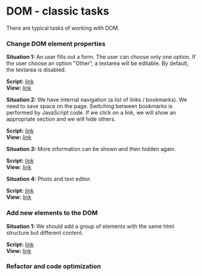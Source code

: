 # DOM - classic tasks

There are typical tasks of working with DOM.

### Change DOM element properties
**Situation 1:** An user fills out a form. 
The user can choose only one option.
If the user choose an option "Other", 
a textarea will be editable. 
By default, the textarea is disabled.  

**Script:** [link][1]  
**View:** [link][2]

**Situation 2:** We have internal navigation (a list of links / bookmarks). 
We need to save space on the page. Switching between bookmarks is performed by JavaScript code.
If we click on a link, we will show an appropriate section and we will hide others.

**Script:** [link][3]  
**View:** [link][4]

**Situation 3:** More information can be shown and then hidden again.

**Script:** [link][5]  
**View:** [link][6]

**Situation 4:** Photo and text editor.

**Script:** [link][9]  
**View:** [link][10]

### Add new elements to the DOM
**Situation 1:** We should add a group of elements 
with the same html structure but different content.

**Script:** [link][7]  
**View:** [link][8]
### Refactor and code optimization

[1]: https://github.com/Marinarium/dom-classic-tasks/blob/master/change-properties/situation-1/script.js
[2]: https://marinarium.github.io/dom-classic-tasks/change-properties/situation-1
[3]: https://github.com/Marinarium/dom-classic-tasks/blob/master/change-properties/situation-2/script.js
[4]: https://marinarium.github.io/dom-classic-tasks/change-properties/situation-2
[5]: https://github.com/Marinarium/dom-classic-tasks/blob/master/change-properties/situation-3/script.js
[6]: https://marinarium.github.io/dom-classic-tasks/change-properties/situation-3
[7]: https://github.com/Marinarium/dom-classic-tasks/blob/master/add-elements/situation-1/script.js
[8]: https://marinarium.github.io/dom-classic-tasks/add-elements/situation-1
[9]: https://github.com/Marinarium/dom-classic-tasks/blob/master/change-properties/situation-4/script.js
[10]: https://marinarium.github.io/dom-classic-tasks/change-properties/situation-4